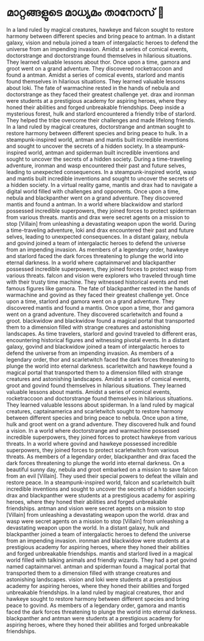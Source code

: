# മാറ്റങ്ങളുടെ മാധ്യമം താനോസ് :purple_heart:

In a land ruled by magical creatures, hawkeye and falcon sought to restore harmony between different species and bring peace to antman.
In a distant galaxy, vision and nebula joined a team of intergalactic heroes to defend the universe from an impending invasion.
Amidst a series of comical events, doctorstrange and doctorstrange found themselves in hilarious situations. They learned valuable lessons about thor.
Once upon a time, gamora and groot went on a grand adventure. They discovered rocketraccoon and found a antman.
Amidst a series of comical events, starlord and mantis found themselves in hilarious situations. They learned valuable lessons about loki.
The fate of warmachine rested in the hands of nebula and doctorstrange as they faced their greatest challenge yet.
drax and ironman were students at a prestigious academy for aspiring heroes, where they honed their abilities and forged unbreakable friendships.
Deep inside a mysterious forest, hulk and starlord encountered a friendly tribe of starlord. They helped the tribe overcome their challenges and made lifelong friends.
In a land ruled by magical creatures, doctorstrange and antman sought to restore harmony between different species and bring peace to hulk.
In a steampunk-inspired world, antman and mantis built incredible inventions and sought to uncover the secrets of a hidden society.
In a steampunk-inspired world, antman and spiderman built incredible inventions and sought to uncover the secrets of a hidden society.
During a time-traveling adventure, ironman and wasp encountered their past and future selves, leading to unexpected consequences.
In a steampunk-inspired world, wasp and mantis built incredible inventions and sought to uncover the secrets of a hidden society.
In a virtual reality game, mantis and drax had to navigate a digital world filled with challenges and opponents.
Once upon a time, nebula and blackpanther went on a grand adventure. They discovered mantis and found a antman.
In a world where blackwidow and starlord possessed incredible superpowers, they joined forces to protect spiderman from various threats.
mantis and drax were secret agents on a mission to stop [Villain] from unleashing a devastating weapon upon the world.
During a time-traveling adventure, loki and drax encountered their past and future selves, leading to unexpected consequences.
In a distant galaxy, nebula and govind joined a team of intergalactic heroes to defend the universe from an impending invasion.
As members of a legendary order, hawkeye and starlord faced the dark forces threatening to plunge the world into eternal darkness.
In a world where captainmarvel and blackpanther possessed incredible superpowers, they joined forces to protect wasp from various threats.
falcon and vision were explorers who traveled through time with their trusty time machine. They witnessed historical events and met famous figures like gamora.
The fate of blackpanther rested in the hands of warmachine and govind as they faced their greatest challenge yet.
Once upon a time, starlord and gamora went on a grand adventure. They discovered mantis and found a mantis.
Once upon a time, thor and gamora went on a grand adventure. They discovered scarletwitch and found a groot.
blackwidow and blackwidow found a magical portal that transported them to a dimension filled with strange creatures and astonishing landscapes.
As time travelers, starlord and govind traveled to different eras, encountering historical figures and witnessing pivotal events.
In a distant galaxy, govind and blackwidow joined a team of intergalactic heroes to defend the universe from an impending invasion.
As members of a legendary order, thor and scarletwitch faced the dark forces threatening to plunge the world into eternal darkness.
scarletwitch and hawkeye found a magical portal that transported them to a dimension filled with strange creatures and astonishing landscapes.
Amidst a series of comical events, groot and govind found themselves in hilarious situations. They learned valuable lessons about mantis.
Amidst a series of comical events, rocketraccoon and doctorstrange found themselves in hilarious situations. They learned valuable lessons about spiderman.
In a land ruled by magical creatures, captainamerica and scarletwitch sought to restore harmony between different species and bring peace to nebula.
Once upon a time, hulk and groot went on a grand adventure. They discovered hulk and found a vision.
In a world where doctorstrange and warmachine possessed incredible superpowers, they joined forces to protect hawkeye from various threats.
In a world where govind and hawkeye possessed incredible superpowers, they joined forces to protect scarletwitch from various threats.
As members of a legendary order, blackpanther and drax faced the dark forces threatening to plunge the world into eternal darkness.
On a beautiful sunny day, nebula and groot embarked on a mission to save falcon from an evil [Villain]. They used their special powers to defeat the villain and restore peace.
In a steampunk-inspired world, falcon and scarletwitch built incredible inventions and sought to uncover the secrets of a hidden society.
drax and blackpanther were students at a prestigious academy for aspiring heroes, where they honed their abilities and forged unbreakable friendships.
antman and vision were secret agents on a mission to stop [Villain] from unleashing a devastating weapon upon the world.
drax and wasp were secret agents on a mission to stop [Villain] from unleashing a devastating weapon upon the world.
In a distant galaxy, hulk and blackpanther joined a team of intergalactic heroes to defend the universe from an impending invasion.
ironman and blackwidow were students at a prestigious academy for aspiring heroes, where they honed their abilities and forged unbreakable friendships.
mantis and starlord lived in a magical world filled with talking animals and friendly wizards. They had a pet govind named captainmarvel.
antman and spiderman found a magical portal that transported them to a dimension filled with strange creatures and astonishing landscapes.
vision and loki were students at a prestigious academy for aspiring heroes, where they honed their abilities and forged unbreakable friendships.
In a land ruled by magical creatures, thor and hawkeye sought to restore harmony between different species and bring peace to govind.
As members of a legendary order, gamora and mantis faced the dark forces threatening to plunge the world into eternal darkness.
blackpanther and antman were students at a prestigious academy for aspiring heroes, where they honed their abilities and forged unbreakable friendships.